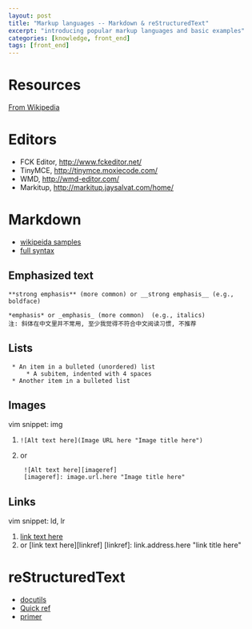 ```yaml
---
layout: post
title: "Markup languages -- Markdown & reStructuredText"
excerpt: "introducing popular markup languages and basic examples"
categories: [knowledge, front_end]
tags: [front_end]
---
```


Resources 
=============
[From Wikipedia](http://en.wikipedia.org/wiki/List_of_lightweight_markup_languages)

Editors
=============
 * FCK Editor, http://www.fckeditor.net/ 
 * TinyMCE, http://tinymce.moxiecode.com/
 * WMD, http://wmd-editor.com/
 * Markitup, http://markitup.jaysalvat.com/home/

Markdown
=============
 * [wikipeida samples](http://en.wikipedia.org/wiki/Markdown) 
 * [full syntax](http://daringfireball.net/projects/markdown/syntax) 

Emphasized text
-------------------

    **strong emphasis** (more common) or __strong emphasis__ (e.g., boldface)

    *emphasis* or _emphasis_ (more common)  (e.g., italics)
    注: 斜体在中文里并不常用, 至少我觉得不符合中文阅读习惯, 不推荐

Lists
----------
     * An item in a bulleted (unordered) list
         * A subitem, indented with 4 spaces
     * Another item in a bulleted list

Images
------------
vim snippet: img

1. `![Alt text here](Image URL here "Image title here")`
2. or 
    
        ![Alt text here][imageref]
        [imageref]: image.url.here "Image title here"

Links
----------
vim snippet: ld, lr

1. [link text here](link.address.here "link title here")
1. or 
        [link text here][linkref]
        [linkref]: link.address.here "link title here"

reStructuredText 
=====================
 * [docutils](http://docutils.sourceforge.net/rst.html) 
 * [Quick ref](http://docutils.sourceforge.net/docs/user/rst/quickref.html) 
 * [primer](http://docutils.sourceforge.net/docs/user/rst/quickstart.html) 
